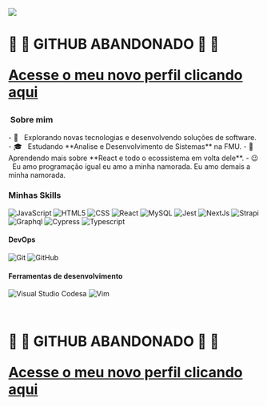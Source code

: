 
![](https://komarev.com/ghpvc/?username=maskalenkasSwerts&color=006bed)
 <h1>
 
 🚫 🚫 GITHUB ABANDONADO 🚫 🚫
 <p>
  <a href="https://github.com/Arthur-Maskalenkas">Acesse o meu novo perfil clicando aqui</a>
 </p>
 </h1> 
<h3> &nbsp;Sobre mim </h3>
- 🤔 &nbsp; Explorando novas tecnologias e desenvolvendo soluções de software.
- 🎓 &nbsp; Estudando **Analise e Desenvolvimento de Sistemas** na FMU.
- 🌱 &nbsp; Aprendendo mais sobre **React e todo o ecossistema em volta dele**.
- 😉 &nbsp; Eu amo programação igual eu amo a minha namorada. Eu amo demais a minha namorada.

<h3>Minhas Skills </h3>

  ![JavaScript](https://img.shields.io/badge/JavaScript-323330?style=for-the-badge&logo=javascript&logoColor=F7DF1E) ![HTML5](	https://img.shields.io/badge/HTML5-E34F26?style=for-the-badge&logo=html5&logoColor=white) ![CSS](https://img.shields.io/badge/CSS3-1572B6?style=for-the-badge&logo=css3&logoColor=white) ![React](https://img.shields.io/badge/React-20232A?style=for-the-badge&logo=react&logoColor=61DAFB) ![MySQL](https://img.shields.io/badge/MySQL-00000F?style=for-the-badge&logo=mysql&logoColor=white) ![Jest](https://img.shields.io/badge/Jest-C21325?style=for-the-badge&logo=jest&logoColor=white) ![NextJs](https://img.shields.io/badge/next.js-000000?style=for-the-badge&logo=nextdotjs&logoColor=white) ![Strapi](https://img.shields.io/badge/strapi-2e7eea?style=for-the-badge&logo=strapi&logoColor=white) ![Graphql](https://img.shields.io/badge/GraphQl-E10098?style=for-the-badge&logo=graphql&logoColor=white) ![Cypress](https://img.shields.io/badge/Cypress-17202C?style=for-the-badge&logo=cypress&logoColor=white) ![Typescript](https://img.shields.io/badge/TypeScript-007ACC?style=for-the-badge&logo=typescript&logoColor=white)

<h4>
DevOps
</h4>

  ![Git](https://img.shields.io/badge/Git-F05032?style=for-the-badge&logo=git&logoColor=white) ![GitHub](https://img.shields.io/badge/GitHub-100000?style=for-the-badge&logo=github&logoColor=white)

<h4>
Ferramentas de desenvolvimento
</h4>

  ![Visual Studio Codesa](https://img.shields.io/badge/Visual_Studio_Code-0078D4?style=for-the-badge&logo=visual%20studio%20code&logoColor=white) ![Vim](https://img.shields.io/badge/VIM-%2311AB00.svg?&style=for-the-badge&logo=vim&logoColor=white)
  
<br/>
 <h1>
 
 🚫 🚫 GITHUB ABANDONADO 🚫 🚫
 <p>
  <a href="https://github.com/Arthur-Maskalenkas">Acesse o meu novo perfil clicando aqui</a>
 </p>
 </h1> 
<br/>
